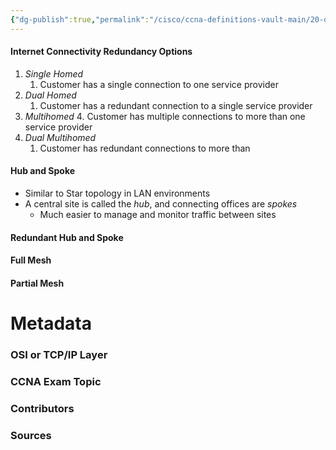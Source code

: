 ```yaml
---
{"dg-publish":true,"permalink":"/cisco/ccna-definitions-vault-main/20-definitions/wan-topology/","tags":["defs_ccna"]}
---
```


#### Internet Connectivity Redundancy Options
1. *Single Homed*
	1. Customer has a single connection to one service provider
2. *Dual Homed*
	1. Customer has a redundant connection to a single service provider
3. *Multihomed*
	4. Customer has multiple connections to more than one service provider
4. *Dual Multihomed*
	1. Customer has redundant connections to more than 

#### Hub and Spoke
- Similar to Star topology in LAN environments
- A central site is called the *hub*, and connecting offices are *spokes*
	- Much easier to manage and monitor traffic between sites

#### Redundant Hub and Spoke



#### Full Mesh



#### Partial Mesh







# Metadata
### OSI or TCP/IP Layer

### CCNA Exam Topic

### Contributors

### Sources
